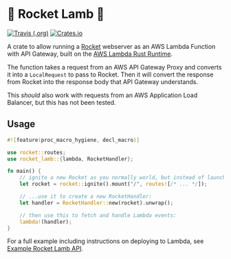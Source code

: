 # 🚀 Rocket Lamb 🐑

[![Travis (.org)](https://img.shields.io/travis/GREsau/rocket-lamb?logo=travis)](https://travis-ci.org/GREsau/rocket-lamb)
[![Crates.io](https://img.shields.io/crates/v/rocket_lamb)](https://crates.io/crates/rocket_lamb)

A crate to allow running a [Rocket](https://rocket.rs/) webserver as an AWS Lambda Function with API Gateway, built on the [AWS Lambda Rust Runtime](https://github.com/awslabs/aws-lambda-rust-runtime).

The function takes a request from an AWS API Gateway Proxy and converts it into a `LocalRequest` to pass to Rocket. Then it will convert the response from Rocket into the response body that API Gateway understands.

This *should* also work with requests from an AWS Application Load Balancer, but this has not been tested.

## Usage

```rust
#![feature(proc_macro_hygiene, decl_macro)]

use rocket::routes;
use rocket_lamb::{lambda, RocketHandler};

fn main() {
    // ignite a new Rocket as you normally world, but instead of launching it...
    let rocket = rocket::ignite().mount("/", routes![/* ... */]);

    // ...use it to create a new RocketHandler:
    let handler = RocketHandler::new(rocket).unwrap();

    // then use this to fetch and handle Lambda events:
    lambda!(handler);
}
```

For a full example including instructions on deploying to Lambda, see [Example Rocket Lamb API](https://github.com/GREsau/example-rocket-lamb-api).
